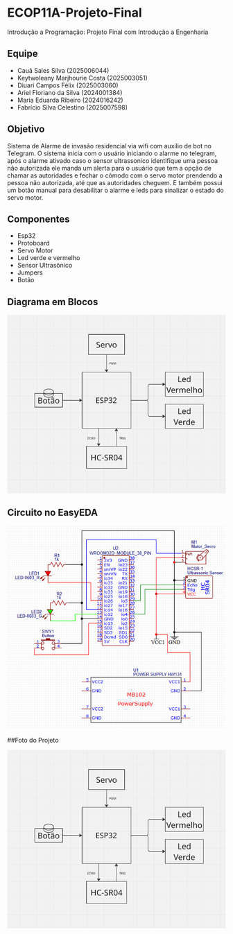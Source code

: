 # ECOP11A-Projeto-Final
Introdução a Programação: Projeto Final com Introdução a Engenharia

## Equipe
- Cauã Sales Silva (2025006044)
- Keytwoleany Marjhourie Costa (2025003051)
- Diuari Campos Félix (2025003060)
- Ariel Floriano da Silva (2024001384)
- Maria Eduarda Ribeiro (2024016242)
- Fabrício Silva Celestino (2025007598)


## Objetivo
Sistema de Alarme de invasão residencial via wifi com auxilio de bot no Telegram. O sistema inicia com o usuário iniciando o alarme no telegram, após o alarme ativado caso o sensor ultrassonico
identifique uma pessoa não autorizada ele manda um alerta para o usuário que tem a opção de chamar as autoridades e fechar o cômodo com o servo motor prendendo a pessoa não autorizada, até que as autoridades cheguem.
E também possui um botão manual para desabilitar o alarme e leds para sinalizar o estado do servo motor.

## Componentes 
- Esp32
- Protoboard
- Servo Motor
- Led verde e vermelho
- Sensor Ultrasônico
- Jumpers
- Botão

## Diagrama em Blocos

![Diagrama em Blocos](ing/Diagrama_de_Bloco.png)

## Circuito no EasyEDA

![Circuito no EasyEDA](ing/Circuito_Introdução.png)

##Foto do Projeto

![Projeto Real](ing/Diagrama_de_Bloco.png)
